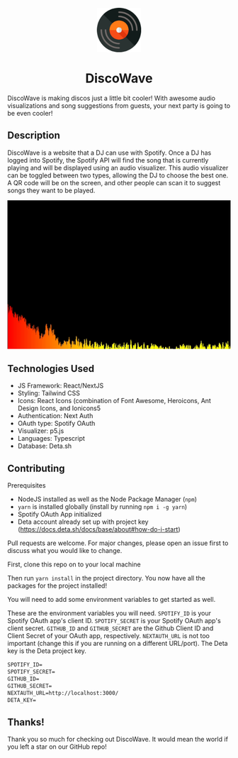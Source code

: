 <p align="center"><img src="public/disco-wave-logo.png" width="100" height="100" /></p>
<h1 align="center">DiscoWave</h1>
DiscoWave is making discos just a little bit cooler! With awesome audio visualizations and song suggestions from guests, your next party is going to be even cooler!

## Description

DiscoWave is a website that a DJ can use with Spotify. Once a DJ has logged into Spotify, the Spotify API will find the song that is currently playing and will be displayed using an audio visualizer. This audio visualizer can be toggled between two types, allowing the DJ to choose the best one. A QR code will be on the screen, and other people can scan it to suggest songs they want to be played.

<p align="center"><img src="public/visualization_closeup.gif"/></p>

## Technologies Used

- JS Framework: React/NextJS
- Styling: Tailwind CSS
- Icons: React Icons (combination of Font Awesome, Heroicons, Ant Design Icons, and Ionicons5
- Authentication: Next Auth
- OAuth type: Spotify OAuth
- Visualizer: p5.js
- Languages: Typescript
- Database: Deta.sh

## Contributing

Prerequisites

- NodeJS installed as well as the Node Package Manager (`npm`)
- `yarn` is installed globally (install by running `npm i -g yarn`)
- Spotify OAuth App initialized
- Deta account already set up with project key (https://docs.deta.sh/docs/base/about#how-do-i-start)

Pull requests are welcome. For major changes, please open an issue first to discuss what you would like to change.

First, clone this repo on to your local machine

Then run `yarn install` in the project directory. You now have all the packages for the project installed!

You will need to add some environment variables to get started as well.

These are the environment variables you will need. `SPOTIFY_ID` is your Spotify OAuth app's client ID. `SPOTIFY_SECRET` is your Spotify OAuth app's client secret. `GITHUB_ID` and `GITHUB_SECRET` are the Github Client ID and Client Secret of your OAuth app, respectively. `NEXTAUTH_URL` is not too important (change this if you are running on a different URL/port). The Deta key is the Deta project key.

```
SPOTIFY_ID=
SPOTIFY_SECRET=
GITHUB_ID=
GITHUB_SECRET=
NEXTAUTH_URL=http://localhost:3000/
DETA_KEY=
```

## Thanks!

Thank you so much for checking out DiscoWave. It would mean the world if you left a star on our GitHub repo!
